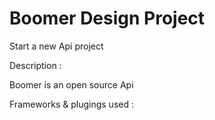 # Boomer Design Project
Start a new Api project 

Description :

Boomer is an open source Api 

Frameworks & plugings used :
